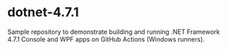 # dotnet-4.7.1

Sample repository to demonstrate building and running .NET Framework 4.7.1 Console and WPF apps on GitHub Actions (Windows runners).
